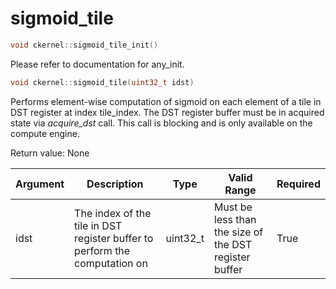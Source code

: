 # sigmoid_tile

```cpp
void ckernel::sigmoid_tile_init()
```

Please refer to documentation for any_init. 

```cpp
void ckernel::sigmoid_tile(uint32_t idst)
```

Performs element-wise computation of sigmoid on each element of a tile in DST register at index tile_index. The DST register buffer must be in acquired state via *acquire_dst* call. This call is blocking and is only available on the compute engine.

Return value: None

| Argument      | Description                                                                | Type      | Valid Range                                           | Required       |
|---------------|----------------------------------------------------------------------------|-----------|-------------------------------------------------------|----------------|
| idst          | The index of the tile in DST register buffer to perform the computation on | uint32_t  | Must be less than the size of the DST register buffer | True           |
